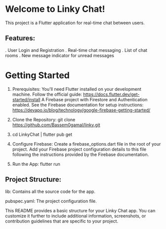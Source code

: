 # Welcome to Linky Chat!

This project is a Flutter application for real-time chat between users.

## Features:

. User Login and Registration
. Real-time chat messaging
. List of chat rooms
. New message indicator for unread messages


# Getting Started

1. Prerequisites:
   You'll need Flutter installed on your development machine.
   Follow the official guide: https://docs.flutter.dev/get-started/install
   A Firebase project with Firestore and Authentication enabled.
   See the Firebase documentation for setup instructions: https://devapo.io/blog/technology/google-firebase-getting-started/

2. Clone the Repository: git clone https://github.com/Bassem0gamal/linky.git

3. cd LinkyChat | flutter pub get

4. Configure Firebase:
   Create a firebase_options.dart file in the root of your project.
   Add your Firebase project configuration details to this file following the instructions provided by the Firebase documentation.

5. Run the App: flutter run

## Project Structure:

lib: Contains all the source code for the app.

pubspec.yaml: The project configuration file.


This README provides a basic structure for your Linky Chat app.
You can customize it further to include additional information, screenshots, or contribution guidelines that are specific to your project.
